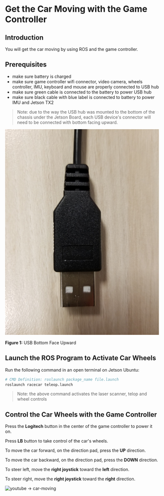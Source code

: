 # Get the Car Moving with the Game Controller

## Introduction

You will get the car moving by using ROS and the game controller.

## Prerequisites

- make sure battery is charged
- make sure game controller wifi connector, video camera, wheels controller, IMU, keyboard and mouse are properly connected to USB hub
- make sure green cable is connected to the battery to power USB hub
- make sure black cable with blue label is connected to battery to power IMU and Jetson TX2

> Note: due to the way the USB hub was mounted to the bottom of the chassis under the Jetson Board, each USB device's connector will need to be connected with bottom facing upward.

![usb-bottom-face.jpg](../images/usb-bottom-face.jpg)

**Figure 1:** USB Bottom Face Upward

## Launch the ROS Program to Activate Car Wheels

Run the following command in an open terminal on Jetson Ubuntu:

~~~bash
# CMD Definition: roslaunch package_name file.launch
roslaunch racecar teleop.launch
~~~

> Note: the above command activates the laser scanner, telop and wheel controls

## Control the Car Wheels with the Game Controller

Press the **Logitech** button in the center of the game controller to power it on.

Press **LB** button to take control of the car's wheels.

To move the car forward, on the direction pad, press the **UP** direction.

To move the car backward, on the direction pad, press the **DOWN** direction.

To steer left, move the **right joystick** toward the **left** direction.

To steer right, move the **right joystick** toward the **right** direction.

![youtube -> car-moving](../images/car-moving.gif)
